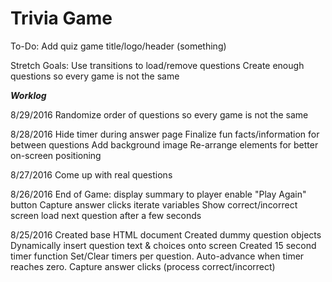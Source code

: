# Trivia Game

To-Do:
Add quiz game title/logo/header (something)

Stretch Goals:
Use transitions to load/remove questions
Create enough questions so every game is not the same

***Worklog***

8/29/2016
Randomize order of questions so every game is not the same

8/28/2016
Hide timer during answer page
Finalize fun facts/information for between questions
Add background image
Re-arrange elements for better on-screen positioning

8/27/2016
Come up with real questions

8/26/2016
End of Game: display summary to player
enable "Play Again" button
Capture answer clicks
	iterate variables
	Show correct/incorrect screen
	load next question after a few seconds


8/25/2016
Created base HTML document
Created dummy question objects
Dynamically insert question text & choices onto screen
Created 15 second timer function
Set/Clear timers per question. Auto-advance when timer reaches zero.
Capture answer clicks (process correct/incorrect)